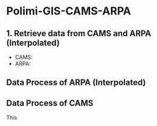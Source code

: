 # Polimi-GIS-CAMS-ARPA

## 1. Retrieve data from CAMS and ARPA (Interpolated)

- CAMS: 
- ARPA: 

## Data Process of ARPA (Interpolated)

## Data Process of CAMS

This
